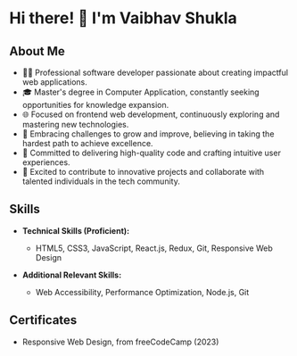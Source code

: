 # Hi there! 👋 I'm Vaibhav Shukla

## About Me

- 👨‍💻 Professional software developer passionate about creating impactful web applications.
- 🎓 Master's degree in Computer Application, constantly seeking opportunities for knowledge expansion.
- 🌐 Focused on frontend web development, continuously exploring and mastering new technologies.
- 💪 Embracing challenges to grow and improve, believing in taking the hardest path to achieve excellence.
- 🌟 Committed to delivering high-quality code and crafting intuitive user experiences.
- 🌱 Excited to contribute to innovative projects and collaborate with talented individuals in the tech community.

## Skills

- **Technical Skills (Proficient):**
  - HTML5, CSS3, JavaScript, React.js, Redux, Git, Responsive Web Design

- **Additional Relevant Skills:**
  - Web Accessibility, Performance Optimization, Node.js, Git


## Certificates

- Responsive Web Design, from freeCodeCamp (2023)

